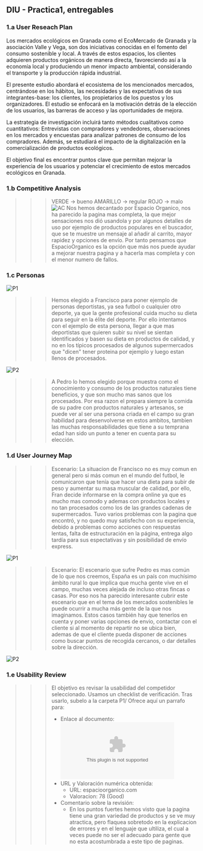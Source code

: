 ## DIU - Practica1, entregables

### 1.a User Reseach Plan
Los mercados ecológicos en Granada como el EcoMercado de Granada y la asociación Valle y Vega, son dos iniciativas conocidas en el fomento del consumo sostenible y local. A través de estos espacios, los clientes adquieren productos orgánicos de manera directa, favoreciendo así a la economía local y produciendo un menor impacto ambiental, considerando el transporte y la producción rápida industrial.

El presente estudio abordará el ecosistema de los mencionados mercados, centrándose en los hábitos, las necesidades y las expectativas de sus integrantes-base: los clientes, los propietarios de los puestos y los organizadores. El estudio se enfocará en la motivación detrás de la elección de los usuarios, las barreras de acceso y las oportunidades de mejora.

La estrategia de investigación incluirá tanto métodos cualitativos como cuantitativos: Entrevistas con compradores y vendedores, observaciones en los mercados y encuestas para analizar patrones de consumo de los compradores. Además, se estudiará el impacto de la digitalización en la comercialización de productos ecológicos.

El objetivo final es encontrar puntos clave que permitan mejorar la experiencia de los usuarios y potenciar el crecimiento de estos mercados ecológicos en Granada.

### 1.b Competitive Analysis
>>>VERDE -> bueno
>>>AMARILLO -> regular
>>>ROJO -> malo
  ![AC](analisis.png)
  >>> Nos hemos decantado por Espacio Organico, nos ha parecido la pagina mas completa, la que mejor sensaciones nos dió usandola y por algunos detalles de uso por ejemplo de productos populares en el buscador, que se te muestre un mensaje al añadir al carrito, mayor rapidez y opciones de envío.
  >>> Por tanto pensamos que EspacioOrganico es la opción que más nos puede ayudar a mejorar nuestra pagina y a hacerla mas completa y con el menor numero de fallos.
  
### 1.c Personas

  ![P1](Persona1.png)
  >>> Hemos elegido a Francisco para poner ejemplo de personas deportistas, ya sea futbol o cualquier otro deporte, ya que la gente profesional cuida mucho su dieta para seguir en la élite del deporte.
  >> Por ello intentamos con el ejemplo de esta persona, llegar a que mas deportistas que quieren subir su nivel se sientan identificados y basen su dieta en productos de calidad, y no en los típicos procesados de algunos supermercados que "dicen" tener proteina por ejemplo y luego estan llenos de procesados.

  ![P2](Persona2.png)
  >>> A Pedro lo hemos elegido porque muestra como el conocimiento y consumo de los productos naturales tiene beneficios, y que son mucho mas sanos que los procesados.
  >>> Por esa razon el prepara siempre la comida de su padre con productos naturales y artesanos, se puede ver al ser una persona criada en el campo su gran habilidad para desenvolverse en estos ambitos, tambien las muchas responsabilidades que tiene a su temprana edad han sido un punto a tener en cuenta para su elección.
  
### 1.d User Journey Map
  >>> Escenario: La situacion de Francisco no es muy comun en general pero si más comun en el mundo del futbol, le comunicaron que tenía que hacer una dieta para subir de peso y aumentar su masa muscular de calidad, por ello, Fran decide informarse en la compra online ya que es mucho mas comodo y ademas con productos locales y no tan procesados como los de las grandes cadenas de supermercados.
>>> Tuvo varios problemas con la pagina que encontró, y no quedo muy satisfecho con su experiencia, debido a problemas como acciones con respuestas lentas, falta de estructuración en la página, entrega algo tardía para sus espectativas y sin posibilidad de envío express.

  ![P1](UserJourney-1.png)

>>> Escenario: El escenario que sufre Pedro es mas común de lo que nos creemos, España es un país con muchísimo ámbito rural lo que implica que mucha gente vive en el campo, muchas veces alejada de incluso otras fincas o casas. Por eso nos ha parecido interesante cubrir este escenario que en el tema de los mercados sostenibles le puede ocurrir a mucha más gente de la que nos imaginamos.
>>> Estos casos también hay que tenerlos en cuenta y poner varias opciones de envio, contactar con el cliente si al momento de repartir no se ubica bien, ademas de que el cliente pueda disponer de acciones como buscar puntos de recogida cercanos, o dar detalles sobre la dirección.

  ![P2](Journey_Map_Persona2.png)
  
### 1.e Usability Review

>>>  El objetivo es revisar la usabilidad del competidor seleccionado. Usamos un checklist de verificación. Tras usarlo, subelo a la carpeta P1/ Ofrece aquí un parrafo para:
>>> - Enlace al documento:  ![Enlace-Usability-review](P1/Usability-review.xlsx) 
>>> - URL y Valoración numérica obtenida:
>>>   - URL: espacioorganico.com
>>>   - Valoracion: 78 (Good)   
>>> - Comentario sobre la revisión:
>>>   - En los puntos fuertes hemos visto que la pagina tiene una gran variedad de productos y se ve muy atractica, pero flaquea sobretodo en la explicacion de errores y en el lenguaje que ultiliza, el cual a veces puede no ser el adecuado para gente que no esta acostumbrada a este tipo de paginas.
